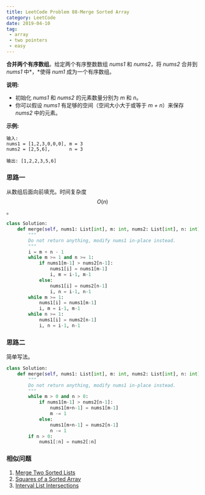 ```yaml
---
title: LeetCode Problem 88-Merge Sorted Array
category: LeetCode
date: 2019-04-10
tag:
 - array
 - two pointers
 - easy
---
```


**合并两个有序数组**。给定两个有序整数数组 *nums1* 和 *nums2*，将 *nums2* 合并到 *nums1* 中*，*使得 *num1* 成为一个有序数组。

**说明:**

- 初始化 *nums1* 和 *nums2* 的元素数量分别为 *m* 和 *n*。
- 你可以假设 *nums1* 有足够的空间（空间大小大于或等于 *m + n*）来保存 *nums2* 中的元素。

<!-- more -->

**示例:**

```
输入:
nums1 = [1,2,3,0,0,0], m = 3
nums2 = [2,5,6],       n = 3

输出: [1,2,2,3,5,6]
```

### 思路一

从数组后面向前填充。时间复杂度 $$O(n)$$。

```python
class Solution:
    def merge(self, nums1: List[int], m: int, nums2: List[int], n: int) -> None:
        """
        Do not return anything, modify nums1 in-place instead.
        """
        i = m + n - 1
        while m >= 1 and n >= 1:
            if nums1[m-1] > nums2[n-1]:
                nums1[i] = nums1[m-1]
                i, m = i-1, m-1
            else:
                nums1[i] = nums2[n-1]
                i, n = i-1, n-1
        while m >= 1:
            nums1[i] = nums1[m-1]
            i, m = i-1, m-1
        while n >= 1:
            nums1[i] = nums2[n-1]
            i, n = i-1, n-1
```

### 思路二

简单写法。

```python
class Solution:
    def merge(self, nums1: List[int], m: int, nums2: List[int], n: int) -> None:
        """
        Do not return anything, modify nums1 in-place instead.
        """
        while m > 0 and n > 0:
            if nums1[m-1] > nums2[n-1]:
                nums1[m+n-1] = nums1[m-1]
                m -= 1
            else:
                nums1[m+n-1] = nums2[n-1]
                n -= 1
        if n > 0:
            nums1[:n] = nums2[:n]
```

### 相似问题

1. [Merge Two Sorted Lists](https://wendellgul.github.io/leetcode/2019/03/01/LeetCode-Problem-21-Merge-Two-Sorted-Lists/)
2. [Squares of a Sorted Array](https://leetcode.com/problems/squares-of-a-sorted-array/)
3. [Interval List Intersections](https://leetcode.com/problems/interval-list-intersections/)